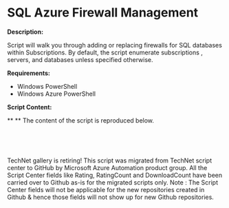 ﻿SQL Azure Firewall Management
=============================

            

**Description:**


Script will walk you through adding or replacing firewalls for SQL databases within Subscriptions. By default, the script enumerate subscriptions , servers, and databases unless specified otherwise.


**Requirements:**


  *  Windows PowerShell 
  *  Windows Azure PowerShell 

**Script Content:**


** ** The content of the script is reproduced below.


 

 

        
    
TechNet gallery is retiring! This script was migrated from TechNet script center to GitHub by Microsoft Azure Automation product group. All the Script Center fields like Rating, RatingCount and DownloadCount have been carried over to Github as-is for the migrated scripts only. Note : The Script Center fields will not be applicable for the new repositories created in Github & hence those fields will not show up for new Github repositories.
